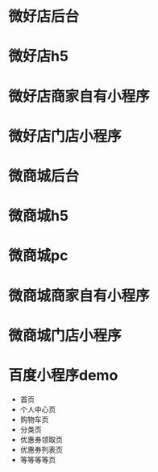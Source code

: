 # 微好店后台

# 微好店h5

# 微好店商家自有小程序

# 微好店门店小程序

# 微商城后台

# 微商城h5

# 微商城pc

# 微商城商家自有小程序

# 微商城门店小程序

# 百度小程序demo
* 首页
* 个人中心页
* 购物车页
* 分类页
* 优惠券领取页
* 优惠券列表页
* 等等等等页
